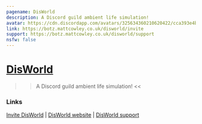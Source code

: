 ```yaml
---
pagename: DisWorld
description: A Discord guild ambient life simulation!
avatar: https://cdn.discordapp.com/avatars/325634360210620422/cca393e4b910c02d9d9e49755109103c.png
link: https://botz.mattcowley.co.uk/disworld/invite
support: https://botz.mattcowley.co.uk/disworld/support
nsfw: false
---
```

# [DisWorld](https://botz.mattcowley.co.uk/disworld/)

>> A Discord guild ambient life simulation! <<

### Links

[Invite DisWorld](https://botz.mattcowley.co.uk/disworld/invite) |
[DisWorld website](https://botz.mattcowley.co.uk/disworld/) |
[DisWorld support](https://botz.mattcowley.co.uk/disworld/support)
